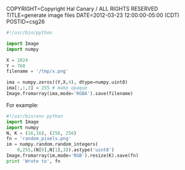 COPYRIGHT=Copyright Hal Canary / ALL RIGHTS RESERVED
TITLE=generate image files
DATE=2012-03-23 12:00:00-05:00 (CDT)
POSTID=csg26

```Python
#!/usr/bin/python

import Image
import numpy

X = 1024
Y = 768
filename = '/tmp/x.png'

ima = numpy.zeros((Y,X,4), dtype=numpy.uint8)
ima[:,:,3] = 255 # make opaque
Image.fromarray(ima,mode='RGBA').save(filename)
```

For example:

```Python
#!/usr/bin/env python
import Image
import numpy
N, K = (16,16), (256, 256)
fn = 'random_pixels.png'
im = numpy.random.random_integers(
    0,255,(N[0],N[1],3)).astype('uint8')
Image.fromarray(im,mode='RGB').resize(K).save(fn)
print 'Wrote to', fn
```
